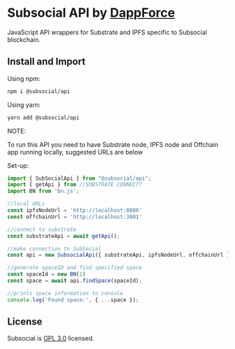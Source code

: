 # Subsocial API by [DappForce](https://github.com/dappforce)

JavaScript API wrappers for Substrate and IPFS specific to Subsocial blockchain.

## Install and Import

Using npm:

```bash
npm i @subsocial/api
```

Using yarn:

```bash
yarn add @subsocial/api
```

NOTE:

To run this API you need to have Substrate node, IPFS node
and Offchain app running locally, suggested URLs are below

Set-up:

```javascript
import { SubSocialApi } from "@subsocial/api";
import { getApi } from //SUBSTRATE CONNECT?
import BN from 'bn.js';

//local URLs
const ipfsNodeUrl = 'http://localhost:8080'
const offchainUrl = 'http://localhost:3001'

//connect to substrate
const substrateApi = await getApi();

//make connection to SubSocial
const api = new SubsocialApi({ substrateApi, ipfsNodeUrl, offchainUrl });

//generate spaceID and find specified space
const spaceId = new BN(1)
const space = await api.findSpace(spaceId);

//prints space information to console
console.log('Found space:', { ...space });
```

## License

Subsocial is [GPL 3.0](./LICENSE) licensed.
